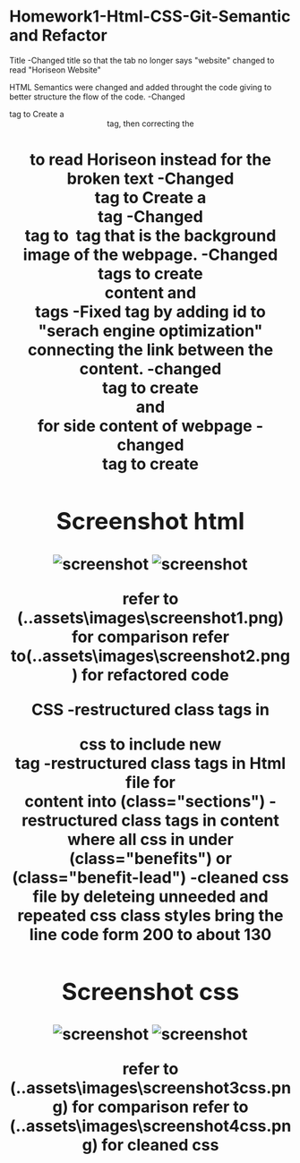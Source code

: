 # Homework1-Html-CSS-Git-Semantic and Refactor
Title 
    -Changed title so that the tab no longer says "website" changed to read "Horiseon Website"

HTML 
    Semantics were changed and added throught the code giving to better structure the flow of the code.
    -Changed <Div> tag to Create a <header> tag, then correcting the <h1> to read Horiseon instead for the broken text 
    -Changed <Div>  tag to Create a <nav> tag
    -Changed <Div>  tag to <img> tag that is the background image of the webpage.
    -Changed <div> tags to create <main> content and <section> tags
    -Fixed <href> tag by adding id to "serach engine optimization" connecting the link between the content.
    -changed <div> tag to create <aside> and <article> for side content of webpage
    -changed <div> tag to create <footer> 

## Screenshot html
![screenshot](..assets\images\screenshot1.png)
![screenshot](..assets\images\screenshot2.png)

  refer to (..assets\images\screenshot1.png) for comparison 
  refer to(..assets\images\screenshot2.png) for refactored code 
  
  CSS 
   -restructured class tags in <header> css to include new <nav> tag
   -restructured class tags in Html file for <main> content into (class="sections")
   -restructured class tags in <asisde> content where all css in under (class="benefits") or (class="benefit-lead")
   -cleaned css file by deleteing unneeded and repeated css class styles bring the line code form 200 to about 130

## Screenshot css
![screenshot](..assets\images\screenshot3css.png)
![screenshot](..assets\images\screenshot4css.png)


 refer to (..assets\images\screenshot3css.png) for comparison 
 refer to (..assets\images\screenshot4css.png) for cleaned css





    